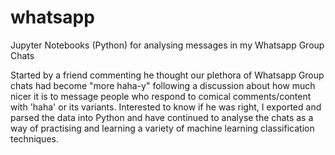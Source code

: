# whatsapp
Jupyter Notebooks (Python) for analysing messages in my Whatsapp Group Chats

Started by a friend commenting he thought our plethora of Whatsapp Group chats had become "more haha-y" following a discussion about how much nicer it is to message people who respond to comical comments/content with 'haha' or its variants. Interested to know if he was right, I exported and parsed the data into Python and have continued to analyse the chats as a way of practising and learning a variety of machine learning classification techniques.
